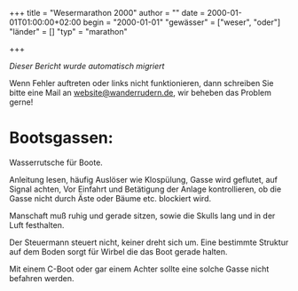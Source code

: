 +++
title = "Wesermarathon 2000"
author = ""
date = 2000-01-01T01:00:00+02:00
begin = "2000-01-01"
"gewässer" = ["weser", "oder"]
"länder" = []
"typ" = "marathon"

+++


*Dieser Bericht wurde automatisch migriert*

Wenn Fehler auftreten oder links nicht funktionieren, dann schreiben Sie bitte eine Mail an website@wanderrudern.de, wir beheben das Problem gerne!



# Bootsgassen:


Wasserrutsche für Boote.

Anleitung lesen, häufig Auslöser wie Klospülung, Gasse wird geflutet, auf Signal achten, Vor Einfahrt und Betätigung der Anlage kontrollieren, ob die Gasse nicht durch Äste oder Bäume etc. blockiert wird.

Manschaft muß ruhig und gerade sitzen, sowie die Skulls lang und in der Luft festhalten.

Der Steuermann steuert nicht, keiner dreht sich um. Eine bestimmte Struktur auf dem Boden sorgt für Wirbel die das Boot gerade halten.

Mit einem C-Boot oder gar einem Achter sollte eine solche Gasse nicht befahren werden.